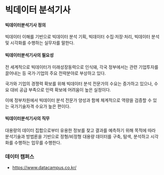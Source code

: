 # 빅데이터 분석기사 

#### 빅데이터분석기사 정의

빅데이터 이해를 기반으로 빅데이터 분석 기획, 빅데이터 수집·저장·처리, 빅데이터 분석 및 시각화를 수행하는 실무자를 말한다.

#### 빅데이터분석기사의 필요성

전 세계적으로 빅데이터가 미래성장동력으로 인식돼, 각국 정부에서는 관련 기업투자를 끌어내는 등 국가·기업의 주요 전략분야로 부상하고 있다.

국가와 기업의 경쟁력 확보를 위해 빅데이터 분석 전문가의 수요는 증가하고 있으나, 수요 대비 공급 부족으로 인력 확보에 어려움이 높은 실정이다.

이에 정부차원에서 빅데이터 분석 전문가 양성과 함께 체계적으로 역량을 검증할 수 있는 국가기술자격 수요가 높은 편이다.

#### 빅데이터분석기사의 직무

대용량의 데이터 집합으로부터 유용한 정보를 찾고 결과를 예측하기 위해 목적에 따라 분석기술과 방법론을 기반으로 정형/비정형 대용량 데이터를 구축, 탐색, 분석하고 시각화를 수행하는 업무를 수행한다.





### 데이터 캠퍼스

* https://www.datacampus.co.kr/ 

  